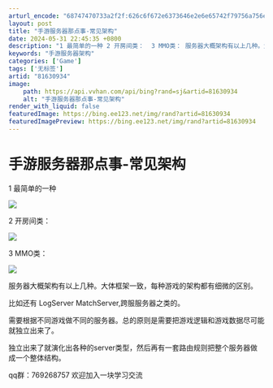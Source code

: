 ```yaml
---
arturl_encode: "68747470733a2f2f:626c6f672e6373646e2e6e65742f79756a756e5f68756f7875:2f61727469636c652f64657461696c732f3831363330393334"
layout: post
title: "手游服务器那点事-常见架构"
date: 2024-05-31 22:45:35 +0800
description: "1 最简单的一种 2 开房间类：  3 MMO类： 服务器大概架构有以上几种。大体框架一致，每种游戏"
keywords: "手游服务器架构"
categories: ['Game']
tags: ['无标签']
artid: "81630934"
image:
    path: https://api.vvhan.com/api/bing?rand=sj&artid=81630934
    alt: "手游服务器那点事-常见架构"
render_with_liquid: false
featuredImage: https://bing.ee123.net/img/rand?artid=81630934
featuredImagePreview: https://bing.ee123.net/img/rand?artid=81630934
---
```


# 手游服务器那点事-常见架构

1 最简单的一种

![](https://i-blog.csdnimg.cn/blog_migrate/69981bcbd848b4b91433aa6d16685752.png)

2 开房间类：

![](https://i-blog.csdnimg.cn/blog_migrate/0f9adc6e99467943e75fd92d7c1ab3ca.png)

3 MMO类：

![](https://i-blog.csdnimg.cn/blog_migrate/facac4b2d64f6c4dfbc1abb1eac15e9e.png)

服务器大概架构有以上几种。大体框架一致，每种游戏的架构都有细微的区别。

比如还有 LogServer MatchServer,跨服服务器之类的。

需要根据不同游戏做不同的服务器。总的原则是需要把游戏逻辑和游戏数据尽可能就独立出来了。

独立出来了就演化出各种的server类型，然后再有一套路由规则把整个服务器做成一个整体结构。

qq群：769268757 欢迎加入一块学习交流